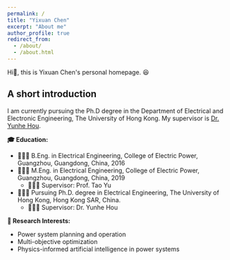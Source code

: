 ```yaml
---
permalink: /
title: "Yixuan Chen"
excerpt: "About me"
author_profile: true
redirect_from: 
  - /about/
  - /about.html
---
```


Hi👋, this is Yixuan Chen's personal homepage. 😆

## A short introduction
I am currently pursuing the Ph.D degree in the Department of Electrical and Electronic Engineering, The University of Hong Kong. My supervisor is [Dr. Yunhe Hou](https://www.eee.hku.hk/people/yhhou/). 

<b>🎓 Education:</b>
* 👩🏻‍🎓 B.Eng. in Electrical Engineering, College of Electric Power, Guangzhou, Guangdong, China, 2016
* 👩🏻‍🎓 M.Eng. in Electrical Engineering, College of Electric Power, Guangzhou, Guangdong, China, 2019
   * 🧑🏻‍🏫 Supervisor: Prof. Tao Yu
* 👩🏻‍🎓 Pursuing Ph.D. degree in Electrical Engineering, The University of Hong Kong, Hong Kong SAR, China.
   * 🧑🏻‍🏫 Supervisor: Dr. Yunhe Hou

  
<b>🤩 Research Interests:</b>
* Power system planning and operation
* Multi-objective optimization
* Physics-informed artificial intelligence in power systems
